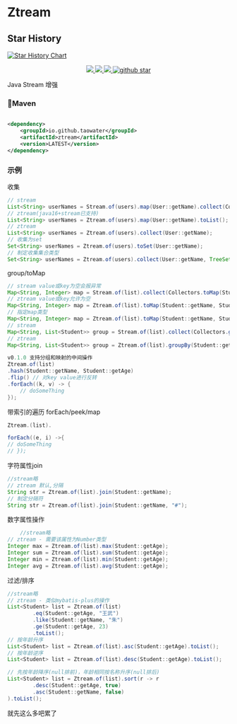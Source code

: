 # Ztream
## Star History

[![Star History Chart](https://api.star-history.com/svg?repos=taowater/ztream&type=Date)](https://star-history.com/#taowater/ztream&Date)
<p align="center">
	<a target="_blank" href="https://central.sonatype.com/artifact/io.github.taowater/ztream">
		<img src="https://img.shields.io/maven-central/v/io.github.taowater/ztream.svg?label=Maven%20Central" />
	</a>
	<a target="_blank" href="https://github.com/taowater/ztream/blob/main/LICENSE">
		<img src="https://img.shields.io/github/license/taowater/ztream.svg" />
	</a>
	<a target="_blank" href="https://www.oracle.com/java/technologies/javase/javase-jdk8-downloads.html">
		<img src="https://img.shields.io/badge/JDK-8+-green.svg" />
	</a>
	<a target="_blank" href='https://github.com/taowater/ztream'>
		<img src="https://img.shields.io/github/stars/taowater/ztream.svg?style=social" alt="github star"/>
	</a>
</p>

Java Stream 增强

### 🍊Maven

```xml

<dependency>
    <groupId>io.github.taowater</groupId>
    <artifactId>ztream</artifactId>
    <version>LATEST</version>
</dependency>
```

### 示例

收集

```java
// stream
List<String> userNames = Stream.of(users).map(User::getName).collect(Collectors.toList());
// ztream(java16+stream已支持)
List<String> userNames = Ztream.of(users).map(User::getName).toList();
// ztream
List<String> userNames = Ztream.of(users).collect(User::getName);
// 收集为set
Set<String> userNames = Ztream.of(users).toSet(User::getName);
// 制定收集集合类型
Set<String> userNames = Ztream.of(users).collect(User::getName, TreeSet::new);
```

group/toMap

```java
// stream value或key为空会报异常
Map<String, Integer> map = Stream.of(list).collect(Collectors.toMap(Student::getName, Student::getAge));
// ztream value或key允许为空
Map<String, Integer> map = Ztream.of(list).toMap(Student::getName, Student::getAge);
// 指定map类型
Map<String, Integer> map = Ztream.of(list).toMap(Student::getName, Student::getAge, LinkedHashMap::new);
// stream
Map<String, List<Student>> group = Stream.of(list).collect(Collectors.groupingBy(Student::getName));
// ztream
Map<String, List<Student>> group = Ztream.of(list).groupBy(Student::getName);

v0.1.0 支持分组和映射的中间操作
Ztream.of(list)
.hash(Student::getName, Student::getAge)
.flip() // 对key value进行反转
.forEach((k, v) -> {
	// doSomeThing
});

```

带索引的遍历 forEach/peek/map

```java
Ztream.(list).

forEach((e, i) ->{
// doSomeThing
// });
```

字符属性join

```java
//stream略
// ztream 默认,分隔
String str = Ztream.of(list).join(Student::getName);
// 制定分隔符
String str = Ztream.of(list).join(Student::getName, "#");
```

数字属性操作

```java
    //stream略
// ztream - 需要该属性为Number类型
Integer max = Ztream.of(list).max(Student::getAge);
Integer sum = Ztream.of(list).sum(Student::getAge);
Integer min = Ztream.of(list).min(Student::getAge);
Integer avg = Ztream.of(list).avg(Student::getAge);
```

过滤/排序

```java
//stream略
// ztream - 类似mybatis-plus的操作
List<Student> list = Ztream.of(list)
        .eq(Student::getAge, "王武")
        .like(Student::getName, "朱")
        .ge(Student::getAge, 23)
        .toList();
// 按年龄升序
List<Student> list = Ztream.of(list).asc(Student::getAge).toList();
// 按年龄逆序
List<Student> list = Ztream.of(list).desc(Student::getAge).toList();

// 先按年龄降序(null排前)，年龄相同按名称升序(null排后)
List<Student> list = Ztream.of(list).sort(r -> r
        .desc(Student::getAge, true)
        .asc(Student::getName, false)
).toList();
```

就先这么多吧累了
